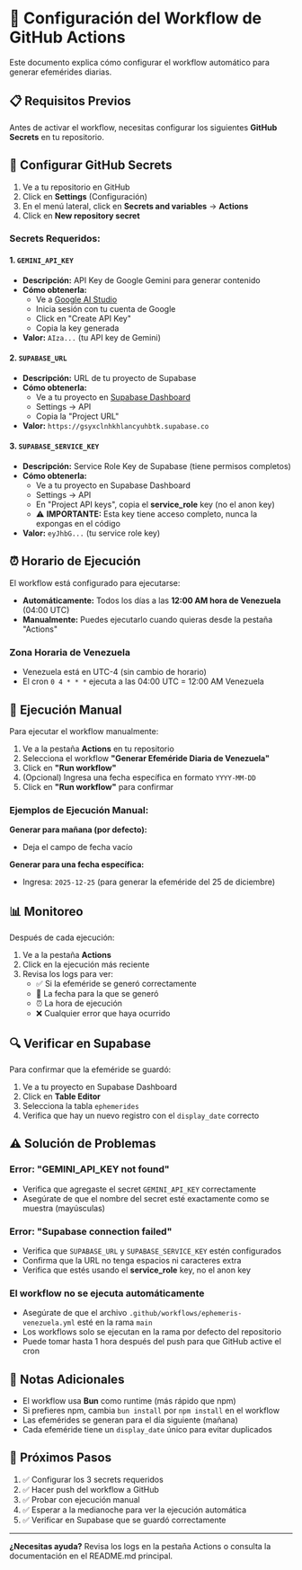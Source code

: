# 🔧 Configuración del Workflow de GitHub Actions

Este documento explica cómo configurar el workflow automático para generar efemérides diarias.

## 📋 Requisitos Previos

Antes de activar el workflow, necesitas configurar los siguientes **GitHub Secrets** en tu repositorio.

## 🔐 Configurar GitHub Secrets

1. Ve a tu repositorio en GitHub
2. Click en **Settings** (Configuración)
3. En el menú lateral, click en **Secrets and variables** → **Actions**
4. Click en **New repository secret**

### Secrets Requeridos:

#### 1. `GEMINI_API_KEY`
- **Descripción:** API Key de Google Gemini para generar contenido
- **Cómo obtenerla:** 
  - Ve a [Google AI Studio](https://makersuite.google.com/app/apikey)
  - Inicia sesión con tu cuenta de Google
  - Click en "Create API Key"
  - Copia la key generada
- **Valor:** `AIza...` (tu API key de Gemini)

#### 2. `SUPABASE_URL`
- **Descripción:** URL de tu proyecto de Supabase
- **Cómo obtenerla:**
  - Ve a tu proyecto en [Supabase Dashboard](https://supabase.com/dashboard)
  - Settings → API
  - Copia la "Project URL"
- **Valor:** `https://gsyxclnhkhlancyuhbtk.supabase.co`

#### 3. `SUPABASE_SERVICE_KEY`
- **Descripción:** Service Role Key de Supabase (tiene permisos completos)
- **Cómo obtenerla:**
  - Ve a tu proyecto en Supabase Dashboard
  - Settings → API
  - En "Project API keys", copia el **service_role** key (no el anon key)
  - ⚠️ **IMPORTANTE:** Esta key tiene acceso completo, nunca la expongas en el código
- **Valor:** `eyJhbG...` (tu service role key)

## ⏰ Horario de Ejecución

El workflow está configurado para ejecutarse:
- **Automáticamente:** Todos los días a las **12:00 AM hora de Venezuela** (04:00 UTC)
- **Manualmente:** Puedes ejecutarlo cuando quieras desde la pestaña "Actions"

### Zona Horaria de Venezuela
- Venezuela está en UTC-4 (sin cambio de horario)
- El cron `0 4 * * *` ejecuta a las 04:00 UTC = 12:00 AM Venezuela

## 🚀 Ejecución Manual

Para ejecutar el workflow manualmente:

1. Ve a la pestaña **Actions** en tu repositorio
2. Selecciona el workflow **"Generar Efeméride Diaria de Venezuela"**
3. Click en **"Run workflow"**
4. (Opcional) Ingresa una fecha específica en formato `YYYY-MM-DD`
5. Click en **"Run workflow"** para confirmar

### Ejemplos de Ejecución Manual:

**Generar para mañana (por defecto):**
- Deja el campo de fecha vacío

**Generar para una fecha específica:**
- Ingresa: `2025-12-25` (para generar la efeméride del 25 de diciembre)

## 📊 Monitoreo

Después de cada ejecución:

1. Ve a la pestaña **Actions**
2. Click en la ejecución más reciente
3. Revisa los logs para ver:
   - ✅ Si la efeméride se generó correctamente
   - 📅 La fecha para la que se generó
   - ⏰ La hora de ejecución
   - ❌ Cualquier error que haya ocurrido

## 🔍 Verificar en Supabase

Para confirmar que la efeméride se guardó:

1. Ve a tu proyecto en Supabase Dashboard
2. Click en **Table Editor**
3. Selecciona la tabla `ephemerides`
4. Verifica que hay un nuevo registro con el `display_date` correcto

## ⚠️ Solución de Problemas

### Error: "GEMINI_API_KEY not found"
- Verifica que agregaste el secret `GEMINI_API_KEY` correctamente
- Asegúrate de que el nombre del secret esté exactamente como se muestra (mayúsculas)

### Error: "Supabase connection failed"
- Verifica que `SUPABASE_URL` y `SUPABASE_SERVICE_KEY` estén configurados
- Confirma que la URL no tenga espacios ni caracteres extra
- Verifica que estés usando el **service_role** key, no el anon key

### El workflow no se ejecuta automáticamente
- Asegúrate de que el archivo `.github/workflows/ephemeris-venezuela.yml` esté en la rama `main`
- Los workflows solo se ejecutan en la rama por defecto del repositorio
- Puede tomar hasta 1 hora después del push para que GitHub active el cron

## 📝 Notas Adicionales

- El workflow usa **Bun** como runtime (más rápido que npm)
- Si prefieres npm, cambia `bun install` por `npm install` en el workflow
- Las efemérides se generan para el día siguiente (mañana)
- Cada efeméride tiene un `display_date` único para evitar duplicados

## 🎯 Próximos Pasos

1. ✅ Configurar los 3 secrets requeridos
2. ✅ Hacer push del workflow a GitHub
3. ✅ Probar con ejecución manual
4. ✅ Esperar a la medianoche para ver la ejecución automática
5. ✅ Verificar en Supabase que se guardó correctamente

---

**¿Necesitas ayuda?** Revisa los logs en la pestaña Actions o consulta la documentación en el README.md principal.
